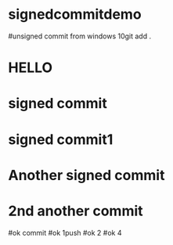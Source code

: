 # signedcommitdemo

#unsigned commit from windows 10git add .


# HELLO

# signed commit

# signed commit1

# Another signed commit

# 2nd another commit

#ok commit
#ok 1push
#ok 2
#ok 4